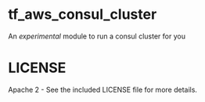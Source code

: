 # tf_aws_consul_cluster

An *experimental* module to run a consul cluster for you

# LICENSE

Apache 2 - See the included LICENSE file for more details.

